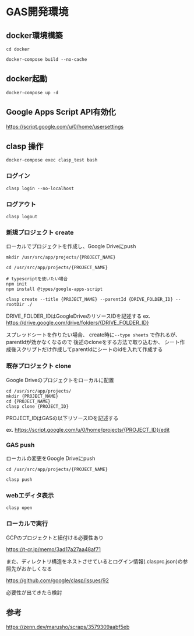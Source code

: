 # GAS開発環境

## docker環境構築

```
cd docker

docker-compose build --no-cache
```

## docker起動

```
docker-compose up -d
```

## Google Apps Script API有効化

https://script.google.com/u/0/home/usersettings


## clasp 操作

```
docker-compose exec clasp_test bash
```

### ログイン

```
clasp login --no-localhost
```

### ログアウト

```
clasp logout
```

### 新規プロジェクト create

ローカルでプロジェクトを作成し、Google Driveにpush

```
mkdir /usr/src/app/projects/{PROJECT_NAME}

cd /usr/src/app/projects/{PROJECT_NAME}

# typescriptを使いたい場合
npm init
npm install @types/google-apps-script

clasp create --title {PROJECT_NAME} --parentId {DRIVE_FOLDER_ID} --rootDir ./
```

DRIVE_FOLDER_IDはGoogleDriveのリソースIDを記述する
ex. https://drive.google.com/drive/folders/{DRIVE_FOLDER_ID}


スプレッドシートを作りたい場合、
create時に`--type sheets` で作れるが、parentIdが効かなくなるので
後述のcloneをする方法で取り込むか、
シート作成後スクリプトだけ作成してparentIdにシートのidを入れて作成する

### 既存プロジェクト clone

Google Driveのプロジェクトをローカルに配置

```
cd /usr/src/app/projects/
mkdir {PROJECT_NAME}
cd {PROJECT_NAME}
clasp clone {PROJECT_ID}
```

PROJECT_IDはGASの以下リソースIDを記述する

ex. https://script.google.com/u/0/home/projects/{PROJECT_ID}/edit



### GAS push

ローカルの変更をGoogle Driveにpush

```
cd /usr/src/app/projects/{PROJECT_NAME}

clasp push
```

### webエディタ表示

```
clasp open
```


### ローカルで実行

GCPのプロジェクトと紐付ける必要性あり

https://t-cr.jp/memo/3ad17a27aa48af71

また、ディレクトリ構造をネストさせているとログイン情報(.clasprc.json)の参照先がおかしくなる

https://github.com/google/clasp/issues/92

必要性が出てきたら検討


## 参考
https://zenn.dev/marusho/scraps/3579309aabf5eb
